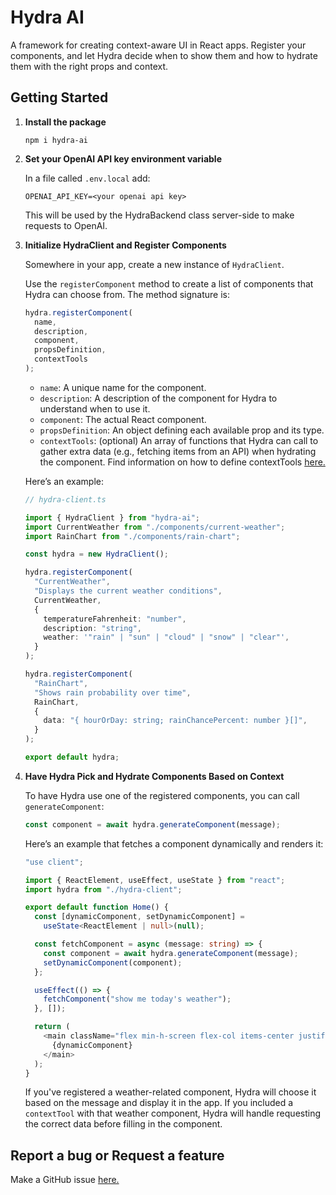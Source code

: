 # Hydra AI

A framework for creating context-aware UI in React apps. Register your components, and let Hydra decide when to show them and how to hydrate them with the right props and context.

## Getting Started

1. **Install the package**

   ```shell
   npm i hydra-ai
   ```

2. **Set your OpenAI API key environment variable**

   In a file called `.env.local` add:

   ```
   OPENAI_API_KEY=<your openai api key>
   ```

   This will be used by the HydraBackend class server-side to make requests to OpenAI.

3. **Initialize HydraClient and Register Components**

   Somewhere in your app, create a new instance of `HydraClient`.

   Use the `registerComponent` method to create a list of components that Hydra can choose from. The method signature is:

   ```typescript
   hydra.registerComponent(
     name,
     description,
     component,
     propsDefinition,
     contextTools
   );
   ```

   - `name`: A unique name for the component.
   - `description`: A description of the component for Hydra to understand when to use it.
   - `component`: The actual React component.
   - `propsDefinition`: An object defining each available prop and its type.
   - `contextTools`: (optional) An array of functions that Hydra can call to gather extra data (e.g., fetching items from an API) when hydrating the component. Find information on how to define contextTools [here.](/docs/context-tools.md)

   Here’s an example:

   ```typescript
   // hydra-client.ts

   import { HydraClient } from "hydra-ai";
   import CurrentWeather from "./components/current-weather";
   import RainChart from "./components/rain-chart";

   const hydra = new HydraClient();

   hydra.registerComponent(
     "CurrentWeather",
     "Displays the current weather conditions",
     CurrentWeather,
     {
       temperatureFahrenheit: "number",
       description: "string",
       weather: '"rain" | "sun" | "cloud" | "snow" | "clear"',
     }
   );

   hydra.registerComponent(
     "RainChart",
     "Shows rain probability over time",
     RainChart,
     {
       data: "{ hourOrDay: string; rainChancePercent: number }[]",
     }
   );

   export default hydra;
   ```

4. **Have Hydra Pick and Hydrate Components Based on Context**

   To have Hydra use one of the registered components, you can call `generateComponent`:

   ```typescript
   const component = await hydra.generateComponent(message);
   ```

   Here’s an example that fetches a component dynamically and renders it:

   ```typescript
   "use client";

   import { ReactElement, useEffect, useState } from "react";
   import hydra from "./hydra-client";

   export default function Home() {
     const [dynamicComponent, setDynamicComponent] =
       useState<ReactElement | null>(null);

     const fetchComponent = async (message: string) => {
       const component = await hydra.generateComponent(message);
       setDynamicComponent(component);
     };

     useEffect(() => {
       fetchComponent("show me today's weather");
     }, []);

     return (
       <main className="flex min-h-screen flex-col items-center justify-center">
         {dynamicComponent}
       </main>
     );
   }
   ```

   If you've registered a weather-related component, Hydra will choose it based on the message and display it in the app. If you included a `contextTool` with that weather component, Hydra will handle requesting the correct data before filling in the component.

## Report a bug or Request a feature

Make a GitHub issue [here.](https://github.com/michaelmagan/hydraai/issues/new)
